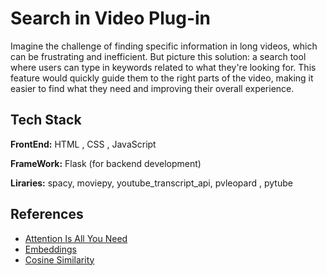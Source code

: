 
# Search in Video Plug-in


Imagine the challenge of finding specific information in long videos, which can be frustrating and inefficient. But picture this solution: a search tool where users can type in keywords related to what they're looking for. This feature would quickly guide them to the right parts of the video, making it easier to find what they need and improving their overall experience.


## Tech Stack


**FrontEnd:** HTML , CSS , JavaScript

**FrameWork:** Flask (for backend development)

**Liraries:** spacy, moviepy, youtube_transcript_api, pvleopard , pytube




## References

 - [Attention Is All You Need](https://papers.neurips.cc/paper/7181-attention-is-all-you-need.pdf)
 - [Embeddings](https://en.wikipedia.org/wiki/Sentence_embedding)
 - [Cosine Similarity](https://en.wikipedia.org/wiki/Cosine_similarity)

